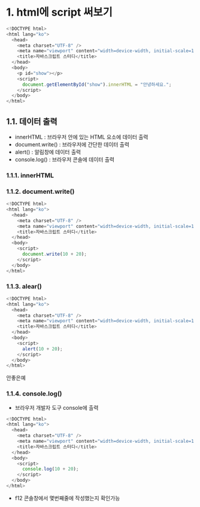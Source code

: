 # 1. html에 script 써보기

```js
<!DOCTYPE html>
<html lang="ko">
  <head>
    <meta charset="UTF-8" />
    <meta name="viewport" content="width=device-width, initial-scale=1.0" />
    <title>자바스크립트 스터디</title>
  </head>
  <body>
    <p id="show"></p>
    <script>
      document.getElementById("show").innerHTML = "안녕하세요.";
    </script>
  </body>
</html>
```

## 1.1. 데이터 출력

- innerHTML : 브라우저 안에 있는 HTML 요소에 데이터 출력
- document.write() : 브라우저에 간단한 데이터 출력
- alert() : 알림창에 데이터 출력
- console.log() : 브라우저 콘솔에 데이터 출력

### 1.1.1. innerHTML

### 1.1.2. document.write()

```js
<!DOCTYPE html>
<html lang="ko">
  <head>
    <meta charset="UTF-8" />
    <meta name="viewport" content="width=device-width, initial-scale=1.0" />
    <title>자바스크립트 스터디</title>
  </head>
  <body>
    <script>
      document.write(10 + 20);
    </script>
  </body>
</html>
```

### 1.1.3. alear()

```js
<!DOCTYPE html>
<html lang="ko">
  <head>
    <meta charset="UTF-8" />
    <meta name="viewport" content="width=device-width, initial-scale=1.0" />
    <title>자바스크립트 스터디</title>
  </head>
  <body>
    <script>
      alert(10 + 20);
    </script>
  </body>
</html>
```

안좋은예

### 1.1.4. console.log()

- 브라우저 개발자 도구 console에 출력

```js
<!DOCTYPE html>
<html lang="ko">
  <head>
    <meta charset="UTF-8" />
    <meta name="viewport" content="width=device-width, initial-scale=1.0" />
    <title>자바스크립트 스터디</title>
  </head>
  <body>
    <script>
      console.log(10 + 20);
    </script>
  </body>
</html>
```

- f12 콘솔창에서 몇번째줄에 작성했는지 확인가능
